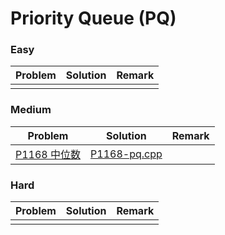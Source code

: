 # Priority Queue (PQ)

### Easy

| Problem | Solution | Remark |
| ------- | -------- | ------ |
|   |  |        |



### Medium

| Problem                                                      | Solution                                                     | Remark |
| ------------------------------------------------------------ | ------------------------------------------------------------ | ------ |
| [P1168 中位数](https://www.luogu.com.cn/problem/P1168) | [P1168-pq.cpp](https://github.com/chuzhumin98/PythonForMillions/blob/main/luogu/P1168-pq.cpp) |        |



### Hard

| Problem | Solution | Remark |
| ------- | -------- | ------ |
|   |  |        |